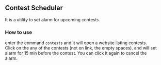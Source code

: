 ## Contest Schedular

It is a utility to set alarm for upcoming contests.

### How to use

enter the command `contests` and it will open a website listing contests. Click on the any of the contests (not on link, the empty spaces), and will set alarm for 15 min before the contest. You can click it again to cancel the alarm.
